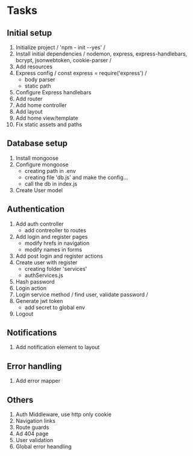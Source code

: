 # Tasks

## Initial setup

1. Initialize project / 'npm - init --yes' /
2. Install initial dependencies / nodemon, express, express-handlebars, bcrypt, jsonwebtoken, cookie-parser /
3. Add resources
4. Express config / const express = require('express') /
    * body parser
    * static path
5. Configure Express handlebars
6. Add router   
7. Add home controller
8. Add layout
9. Add home view/template
10. Fix static assets and paths

## Database setup

1. Install mongoose
2. Configure mongoose
    * creating path in .env
    * creating file 'db.js' and make the config...
    * call the db in index.js
3. Create User model

## Authentication

1. Add auth controller
    * add contreoller to routes
2. Add login and register pages
    * modify hrefs in navigation
    * modify names in forms
3. Add post login and register actions
4. Create user with register
    * creating folder 'services'
    * authServices.js
5. Hash password
6. Login action
7. Login service method / find user, validate password /
8. Generate jwt token
    * add secret to global env
9. Logout



## Notifications

1. Add notification element to layout

## Error handling

1. Add error mapper

## Others

1. Auth Middleware, use http only cookie
2. Navigation links
3. Route guards
4. Ad 404 page
5. User validation
6. Global error heandling